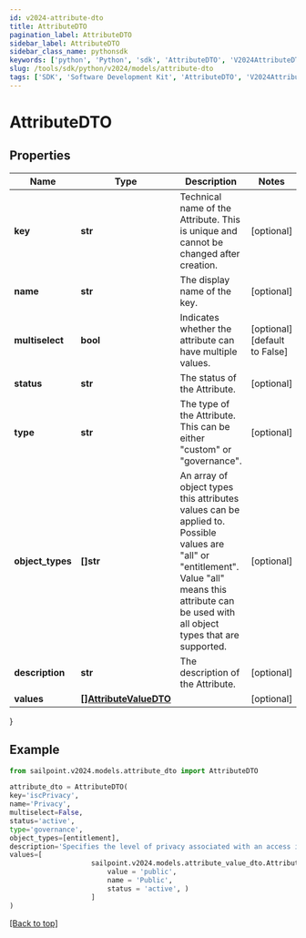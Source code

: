 ```yaml
---
id: v2024-attribute-dto
title: AttributeDTO
pagination_label: AttributeDTO
sidebar_label: AttributeDTO
sidebar_class_name: pythonsdk
keywords: ['python', 'Python', 'sdk', 'AttributeDTO', 'V2024AttributeDTO']
slug: /tools/sdk/python/v2024/models/attribute-dto
tags: ['SDK', 'Software Development Kit', 'AttributeDTO', 'V2024AttributeDTO']
---
```


# AttributeDTO

## Properties

| Name | Type | Description | Notes |
| --- | --- | --- | --- |
| **key** | **str** | Technical name of the Attribute. This is unique and cannot be changed after creation. | [optional] |
| **name** | **str** | The display name of the key. | [optional] |
| **multiselect** | **bool** | Indicates whether the attribute can have multiple values. | [optional] [default to False] |
| **status** | **str** | The status of the Attribute. | [optional] |
| **type** | **str** | The type of the Attribute. This can be either \"custom\" or \"governance\". | [optional] |
| **object_types** | **[]str** | An array of object types this attributes values can be applied to. Possible values are \"all\" or \"entitlement\". Value \"all\" means this attribute can be used with all object types that are supported. | [optional] |
| **description** | **str** | The description of the Attribute. | [optional] |
| **values** | [**[]AttributeValueDTO**](attribute-value-dto) |  | [optional] |

}

## Example

```python
from sailpoint.v2024.models.attribute_dto import AttributeDTO

attribute_dto = AttributeDTO(
key='iscPrivacy',
name='Privacy',
multiselect=False,
status='active',
type='governance',
object_types=[entitlement],
description='Specifies the level of privacy associated with an access item.',
values=[
                    sailpoint.v2024.models.attribute_value_dto.AttributeValueDTO(
                        value = 'public',
                        name = 'Public',
                        status = 'active', )
                    ]
)

```

[[Back to top]](#)
